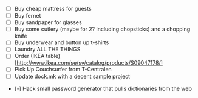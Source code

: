 - [ ] Buy cheap mattress for guests
 - [ ] Buy fernet
 - [ ] Buy sandpaper for glasses
 - [ ] Buy some cutlery (maybe for 2? including chopsticks) and a chopping knife
 - [ ] Buy underwear and button up t-shirts
 - [ ] Laundry ALL THE THINGS
 - [ ] Order (IKEA table)[http://www.ikea.com/se/sv/catalog/products/S09047178/]
 - [ ] Pick Up Couchsurfer from T-Centralen
 - [ ] Update dock.mk with a decent sample project
 - [-] Hack small password generator that pulls dictionaries from the web
